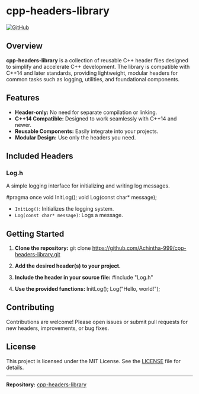 # cpp-headers-library

[![GitHub](https://img.shields.io/badge/GitHub-Repo-blue?logo=github)](https://github.com/Achintha-999/cpp-headers-library)

## Overview

**cpp-headers-library** is a collection of reusable C++ header files designed to simplify and accelerate C++ development. The library is compatible with C++14 and later standards, providing lightweight, modular headers for common tasks such as logging, utilities, and foundational components.

## Features

- **Header-only:** No need for separate compilation or linking.
- **C++14 Compatible:** Designed to work seamlessly with C++14 and newer.
- **Reusable Components:** Easily integrate into your projects.
- **Modular Design:** Use only the headers you need.

## Included Headers

### Log.h

A simple logging interface for initializing and writing log messages.

#pragma once
void InitLog(); void Log(const char* message);

- `InitLog()`: Initializes the logging system.
- `Log(const char* message)`: Logs a message.

## Getting Started

1. **Clone the repository:**
   git clone https://github.com/Achintha-999/cpp-headers-library.git

2. **Add the desired header(s) to your project.**

3. **Include the header in your source file:**
#include "Log.h"

4. **Use the provided functions:**
   InitLog(); Log("Hello, world!");

   
## Contributing

Contributions are welcome! Please open issues or submit pull requests for new headers, improvements, or bug fixes.

## License

This project is licensed under the MIT License. See the [LICENSE](LICENSE) file for details.

---
**Repository:** [cpp-headers-library](https://github.com/Achintha-999/cpp-headers-library)
   

